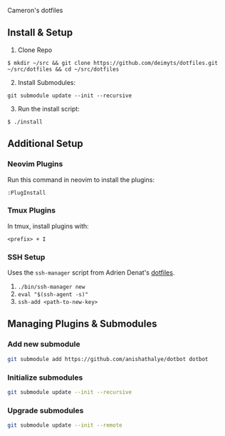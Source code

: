 Cameron's dotfiles

## Install & Setup

1. Clone Repo
```
$ mkdir ~/src && git clone https://github.com/deimyts/dotfiles.git ~/src/dotfiles && cd ~/src/dotfiles
```

2. Install Submodules:
```
git submodule update --init --recursive
```

3. Run the install script:
```
$ ./install
```

## Additional Setup

### Neovim Plugins
Run this command in neovim to install the plugins:
```
:PlugInstall
```

### Tmux Plugins
In tmux, install plugins with:
```
<prefix> + I
```

### SSH Setup
Uses the `ssh-manager` script from Adrien Denat's [dotfiles](https://github.com/Grsmto/dotfiles). 

1. `./bin/ssh-manager new`
2. `eval "$(ssh-agent -s)"`
3. `ssh-add <path-to-new-key>`

## Managing Plugins & Submodules

### Add new submodule
```sh
git submodule add https://github.com/anishathalye/dotbot dotbot
```

### Initialize submodules
```sh
git submodule update --init --recursive
```

### Upgrade submodules
```sh
git submodule update --init --remote
```

